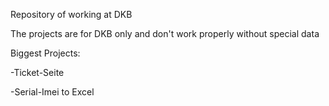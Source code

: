 Repository of working at DKB

The projects are for DKB only and don't work properly without special data

Biggest Projects:

-Ticket-Seite

-Serial-Imei to Excel


